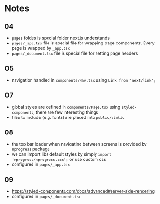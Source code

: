 # Notes

## 04

- `pages` foldes is special folder next.js understands
- `pages/_app.tsx` file is special file for wrapping page components. Every page is wrapped by `_app.tsx`
- `pages/_document.tsx` file is special file for setting page headers

## O5

- navigation handled in `components/Nav.tsx` using `Link from 'next/link';`

## O7

- global styles are defined in `components/Page.tsx` using `styled-components`, there are few interesting things
- files to include (e.g. fonts) are placed into `public/static`

## 08

- the top bar loader when navigating between screens is provided by `nprogress` package
- we can import libs default styles by simply `import 'nprogress/nprogress.css';` or use custom css
- configured in `pages/_app.tsx`

## 09

- <https://styled-components.com/docs/advanced#server-side-rendering>
- configured in `pages/_document.tsx`
